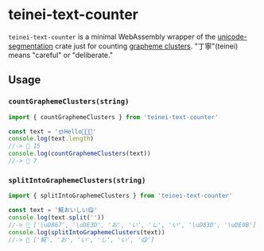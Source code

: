 # teinei-text-counter

`teinei-text-counter` is a minimal WebAssembly wrapper of the [unicode-segmentation](https://crates.io/crates/unicode-segmentation) crate just for counting [grapheme clusters](https://unicode.org/reports/tr29/). "丁寧"(teinei) means "careful" or "deliberate."

## Usage

### `countGraphemeClusters(string)`

```js
import { countGraphemeClusters } from 'teinei-text-counter'

const text = '🌞Hello👩‍👩‍👧'
console.log(text.length)
//-> 🙁 15
console.log(countGraphemeClusters(text))
//-> 🙂 7
```

### `splitIntoGraphemeClusters(string)`

```js
import { splitIntoGraphemeClusters } from 'teinei-text-counter'

const text = '𩸽おいしい😋'
console.log(text.split(''))
//-> 🙁 ['\uD867', '\uDE3D', 'お', 'い', 'し', 'い', '\uD83D', '\uDE0B']
console.log(splitIntoGraphemeClusters(text))
//-> 🙂 ['𩸽', 'お', 'い', 'し', 'い', '😋']
```